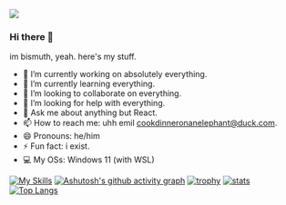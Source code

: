 ![](https://komarev.com/ghpvc/?username=bismuthnickel&color=blueviolet)

### Hi there 👋

im bismuth, yeah. here's my stuff.

- 🔭 I’m currently working on absolutely everything.
- 🌱 I’m currently learning everything.
- 👯 I’m looking to collaborate on everything.
- 🤔 I’m looking for help with everything.
- 💬 Ask me about anything but React.
- 📫 How to reach me: uhh emil cookdinneronanelephant@duck.com.
- 😄 Pronouns: he/him
- ⚡ Fun fact: i exist.
- 💻 My OSs: Windows 11 (with WSL)

[![My Skills](https://skillicons.dev/icons?i=c,cpp,vscode,windows,lua,html,javascript,css,bash,blender,dotnet,eclipse,electron,flask,git,github,nodejs,stackoverflow,wsl&theme=light)](https://skillicons.dev)
[![Ashutosh's github activity graph](https://github-readme-activity-graph.vercel.app/graph?username=bismuthnickel&bg_color=ffffff&color=121212&line=4c619e&point=363636&area=true&hide_border=true)](https://github.com/ashutosh00710/github-readme-activity-graph)
[![trophy](https://github-profile-trophy.vercel.app/?username=bismuthnickel)](https://github.com/ryo-ma/github-profile-trophy)
[![stats](https://github-readme-stats.vercel.app/api?username=bismuthnickel)](https://github.com/anuraghazra/github-readme-stats)
[![Top Langs](https://github-readme-stats.vercel.app/api/top-langs/?username=bismuthnickel&layout=donut&langs_count=10)](https://github.com/anuraghazra/github-readme-stats)
